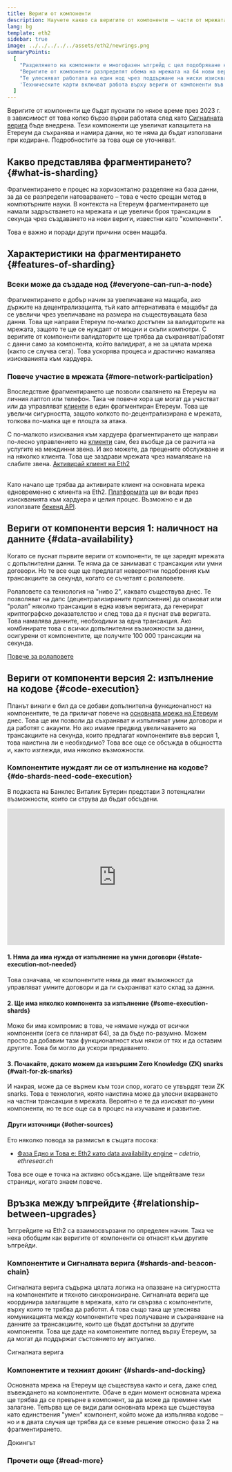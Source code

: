```yaml
---
title: Вериги от компоненти
description: Научете какво са веригите от компоненти – части от мрежата, които дават по-голям капацитет на трансакциите при Етереум и я правят по-лесна за работа.
lang: bg
template: eth2
sidebar: true
image: ../../../../../assets/eth2/newrings.png
summaryPoints:
  [
    "Разделянето на компоненти е многофазен ъпгрейд с цел подобряване на мащаба и капацитета на Етереум.",
    "Веригите от компоненти разпределят обема на мрежата на 64 нови вериги.",
    "Те улесняват работата на един нод чрез поддържане на ниски изисквания към хардуера.",
    'Техническите карти включват работа върху вериги от компоненти във "Фаза 1" и потенциално "Фаза 2".',
  ]
---
```


<UpgradeStatus dateKey="page-eth2-upgrades-shards-date">
    Веригите от компоненти ще бъдат пуснати по някое време през 2023 г. в зависимост от това колко бързо върви работата след като <a href="/eth2/beacon-chain/">Сигналната верига</a> бъде внедрена. Тези компоненти ще увеличат капацитета на Етереум да съхранява и намира данни, но те няма да бъдат използвани при кодиране. Подробностите за това още се уточняват.
</UpgradeStatus>

## Какво представлява фрагментирането? {#what-is-sharding}

Фрагментирането е процес на хоризонтално разделяне на база данни, за да се разпредели натоварването – това е често срещан метод в компютърните науки. В контекста на Етереум фрагментирането ще намали задръстването на мрежата и ще увеличи броя трансакции в секунда чрез създаването на нови вериги, известни като "компоненти".

Това е важно и поради други причини освен мащаба.

## Характеристики на фрагментирането {#features-of-sharding}

### Всеки може да създаде нод {#everyone-can-run-a-node}

Фрагментирането е добър начин за увеличаване на мащаба, ако държите на децентрализацията, тъй като алтернативата е мащабът да се увеличи чрез увеличаване на размера на съществуващата база данни. Това ще направи Етереум по-малко достъпен за валидаторите на мрежата, защото те ще се нуждаят от мощни и скъпи компютри. С веригите от компоненти валидаторите ще трябва да съхраняват/работят с данни само за компонента, който валидират, а не за цялата мрежа (както се случва сега). Това ускорява процеса и драстично намалява изискванията към хардуера.

### Повече участие в мрежата {#more-network-participation}

Впоследствие фрагментирането ще позволи свалянето на Етереум на личния лаптоп или телефон. Така че повече хора ще могат да участват или да управляват [клиенти](/developers/docs/nodes-and-clients/) в един фрагментиран Етереум. Това ще увеличи сигурността, защото колкото по-децентрализирана е мрежата, толкова по-малка ще е площта за атака.

С по-малкото изисквания към хардуера фрагментирането ще направи по-лесно управлението на [клиенти](/developers/docs/nodes-and-clients/) сам, без въобще да се разчита на услугите на междинни звена. И ако можете, да прецените обслужване и на няколко клиента. Това ще заздрави мрежата чрез намаляване на слабите звена. [Активирай клиент на Eth2](/eth2/get-involved/)

<br />

<InfoBanner isWarning={true}>
  Като начало ще трябва да активирате клиент на основната мрежа едновременно с клиента на Eth2. <a href="https://launchpad.ethereum.org" target="_blank">Платформата</a> ще ви води през изискванията към хардуера и целия процес. Възможно е и да използвате <a href="/developers/docs/apis/backend/#available-libraries">бекенд API</a>.
</InfoBanner>

## Вериги от компоненти версия 1: наличност на данните {#data-availability}

Когато се пуснат първите вериги от компоненти, те ще заредят мрежата с допълнителни данни. Те няма да се занимават с трансакции или умни договори. Но те все още ще предлагат невероятни подобрения към трансакциите за секунда, когато се съчетаят с ролаповете.

Ролаповете са технология на "ниво 2", каквато съществува днес. Те позволяват на дапс (децентрализираните приложения) да опаковат или "ролап" няколко трансакции в една извън веригата, да генерират криптографско доказателство и след това да я пуснат във веригата. Това намалява данните, необходими за една трансакция. Ако комбинирате това с всички допълнителни възможности за данни, осигурени от компонентите, ще получите 100 000 трансакции на секунда.

[Повече за ролаповете](/developers/docs/layer-2-scaling/)

## Вериги от компоненти версия 2: изпълнение на кодове {#code-execution}

Планът винаги е бил да се добави допълнителна функционалност на компонентите, те да приличат повече на [основната мрежа на Етереум](/glossary/#mainnet) днес. Това ще им позволи да съхраняват и изпълняват умни договори и да работят с акаунти. Но ако имаме предвид увеличаването на трансакциите на секунда, които предлагат компонентите във версия 1, това наистина ли е необходимо? Това все още се обсъжда в общността и, както изглежда, има няколко възможности.

### Компонентите нуждаят ли се от изпълнение на кодове? {#do-shards-need-code-execution}

В подкаста на Банклес Виталик Бутерин представи 3 потенциални възможности, които си струва да бъдат обсъдени.

<iframe width="100%" height="315" src="https://www.youtube.com/embed/-R0j5AMUSzA?start=5841" frameborder="0" allow="accelerometer; autoplay; clipboard-write; encrypted-media; gyroscope; picture-in-picture" allowfullscreen mark="crwd-mark"></iframe>

#### 1. Няма да има нужда от изпълнение на умни договори {#state-execution-not-needed}

Това означава, че компонентите няма да имат възможност да управляват умните договори и да ги съхраняват като склад за данни.

#### 2. Ще има няколко компонента за изпълнение {#some-execution-shards}

Може би има компромис в това, че нямаме нужда от всички компоненти (сега се планират 64), за да бъде по-разумно. Можем просто да добавим тази функционалност към някои от тях и да оставим другите. Това би могло да ускори предаването.

#### 3. Почакайте, докато можем да извършим Zero Knowledge (ZK) snarks {#wait-for-zk-snarks}

И накрая, може да се върнем към този спор, когато се утвърдят тези ZK snarks. Това е технология, която наистина може да улесни вкарването на частни трансакции в мрежата. Вероятно е те да изискват по-умни компоненти, но те все още са в процес на изучаване и развитие.

#### Други източници {#other-sources}

Ето няколко повода за размисъл в същата посока:

- [Фаза Едно и Това е: Eth2 като data availability engine](https://ethresear.ch/t/phase-one-and-done-eth2-as-a-data-availability-engine/5269/8) – _cdetrio, ethresear.ch_

Това все още е точка на активно обсъждане. Ще ъпдейтваме тези страници, когато знаем повече.

## Връзка между ъпгрейдите {#relationship-between-upgrades}

Ъпгрейдите на Eth2 са взаимосвързани по определен начин. Така че нека обобщим как веригите от компоненти се отнасят към другите ъпгрейди.

### Компонентите и Сигналната верига {#shards-and-beacon-chain}

Сигналната верига съдържа цялата логика на опазване на сигурността на компонентите и тяхното синхронизиране. Сигналната верига ще координира залагащите в мрежата, като ги свързва с компонентите, върху които те трябва да работят. А това също така ще улеснява комуникацията между компонентите чрез получаване и съхраняване на данните за трансакциите, които ще бъдат достъпни за другите компоненти. Това ще даде на компонентите поглед върху Етереум, за да могат да поддържат състоянието му актуално.

<ButtonLink to="/eth2/beacon-chain/">Сигналната верига</ButtonLink>

### Компонентите и техният докинг {#shards-and-docking}

Основната мрежа на Етереум ще съществува както и сега, даже след въвеждането на компонентите. Обаче в един момент основната мрежа ще трябва да се превърне в компонент, за да може да премине към залагане. Тепърва ще се види дали основната мрежа ще съществува като единствения "умен" компонент, който може да изпълнява кодове – но и в двата случая ще трябва да се вземе решение относно фаза 2 на фрагментирането.

<ButtonLink to="/eth2/docking/">Докингът</ButtonLink>

<Divider />

### Прочети още {#read-more}

<Eth2ShardChainsList />
